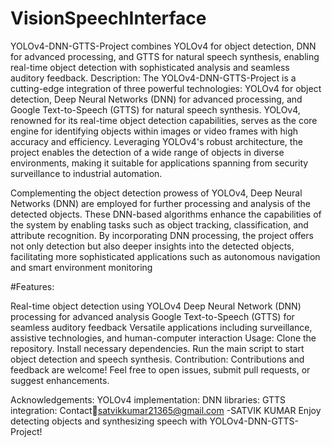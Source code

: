 # VisionSpeechInterface
 YOLOv4-DNN-GTTS-Project combines YOLOv4 for object detection, DNN for advanced processing, and GTTS for natural speech synthesis, enabling real-time object detection with sophisticated analysis and seamless auditory feedback.
Description:
The YOLOv4-DNN-GTTS-Project is a cutting-edge integration of three powerful technologies: YOLOv4 for object detection, Deep Neural Networks (DNN) for advanced processing, and Google Text-to-Speech (GTTS) for natural speech synthesis. YOLOv4, renowned for its real-time object detection capabilities, serves as the core engine for identifying objects within images or video frames with high accuracy and efficiency. Leveraging YOLOv4's robust architecture, the project enables the detection of a wide range of objects in diverse environments, making it suitable for applications spanning from security surveillance to industrial automation.

Complementing the object detection prowess of YOLOv4, Deep Neural Networks (DNN) are employed for further processing and analysis of the detected objects. These DNN-based algorithms enhance the capabilities of the system by enabling tasks such as object tracking, classification, and attribute recognition. By incorporating DNN processing, the project offers not only detection but also deeper insights into the detected objects, facilitating more sophisticated applications such as autonomous navigation and smart environment monitoring

#Features:

Real-time object detection using YOLOv4
Deep Neural Network (DNN) processing for advanced analysis
Google Text-to-Speech (GTTS) for seamless auditory feedback
Versatile applications including surveillance, assistive technologies, and human-computer interaction
Usage:
Clone the repository.
Install necessary dependencies.
Run the main script to start object detection and speech synthesis.
Contribution:
Contributions and feedback are welcome! Feel free to open issues, submit pull requests, or suggest enhancements.



Acknowledgements:
YOLOv4 implementation:
DNN libraries: 
GTTS integration: 
Contact📧satvikkumar21365@gmail.com
-SATVIK KUMAR
Enjoy detecting objects and synthesizing speech with YOLOv4-DNN-GTTS-Project!
